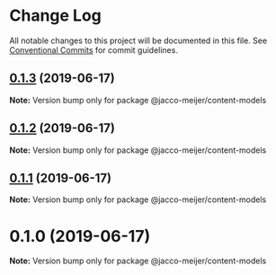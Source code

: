 # Change Log

All notable changes to this project will be documented in this file.
See [Conventional Commits](https://conventionalcommits.org) for commit guidelines.

## [0.1.3](https://github.com/jaccomeijer/wheelroom/compare/@jacco-meijer/content-models@0.1.2...@jacco-meijer/content-models@0.1.3) (2019-06-17)

**Note:** Version bump only for package @jacco-meijer/content-models





## [0.1.2](https://github.com/jaccomeijer/wheelroom/compare/@jacco-meijer/content-models@0.1.1...@jacco-meijer/content-models@0.1.2) (2019-06-17)

**Note:** Version bump only for package @jacco-meijer/content-models





## [0.1.1](https://github.com/jaccomeijer/wheelroom/compare/@jacco-meijer/content-models@0.1.0...@jacco-meijer/content-models@0.1.1) (2019-06-17)

**Note:** Version bump only for package @jacco-meijer/content-models





# 0.1.0 (2019-06-17)

**Note:** Version bump only for package @jacco-meijer/content-models
